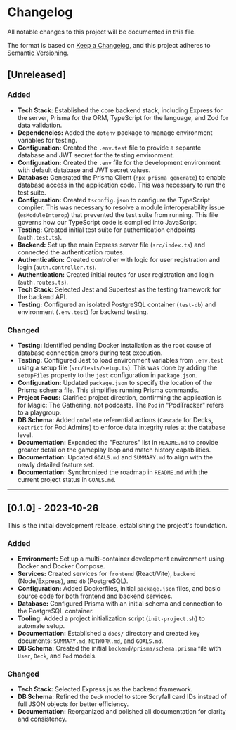 # Changelog

All notable changes to this project will be documented in this file.

The format is based on [Keep a Changelog](https://keepachangelog.com/en/1.0.0/),
and this project adheres to [Semantic Versioning](https://semver.org/spec/v2.0.0.html).

## [Unreleased]

### Added
- **Tech Stack:** Established the core backend stack, including Express for the server, Prisma for the ORM, TypeScript for the language, and Zod for data validation.
- **Dependencies:** Added the `dotenv` package to manage environment variables for testing.
- **Configuration:** Created the `.env.test` file to provide a separate database and JWT secret for the testing environment.
- **Configuration:** Created the `.env` file for the development environment with default database and JWT secret values.
- **Database:** Generated the Prisma Client (`npx prisma generate`) to enable database access in the application code. This was necessary to run the test suite.
- **Configuration:** Created `tsconfig.json` to configure the TypeScript compiler. This was necessary to resolve a module interoperability issue (`esModuleInterop`) that prevented the test suite from running. This file governs how our TypeScript code is compiled into JavaScript.
- **Testing:** Created initial test suite for authentication endpoints (`auth.test.ts`).
- **Backend:** Set up the main Express server file (`src/index.ts`) and connected the authentication routes.
- **Authentication:** Created controller with logic for user registration and login (`auth.controller.ts`).
- **Authentication:** Created initial routes for user registration and login (`auth.routes.ts`).
- **Tech Stack:** Selected Jest and Supertest as the testing framework for the backend API.
- **Testing:** Configured an isolated PostgreSQL container (`test-db`) and environment (`.env.test`) for backend testing.

### Changed
- **Testing:** Identified pending Docker installation as the root cause of database connection errors during test execution.
- **Testing:** Configured Jest to load environment variables from `.env.test` using a setup file (`src/tests/setup.ts`). This was done by adding the `setupFiles` property to the `jest` configuration in `package.json`.
- **Configuration:** Updated `package.json` to specify the location of the Prisma schema file. This simplifies running Prisma commands.
- **Project Focus:** Clarified project direction, confirming the application is for Magic: The Gathering, not podcasts. The `Pod` in "PodTracker" refers to a playgroup.
- **DB Schema:** Added `onDelete` referential actions (`Cascade` for Decks, `Restrict` for Pod Admins) to enforce data integrity rules at the database level.
- **Documentation:** Expanded the "Features" list in `README.md` to provide greater detail on the gameplay loop and match history capabilities.
- **Documentation:** Updated `GOALS.md` and `SUMMARY.md` to align with the newly detailed feature set.
- **Documentation:** Synchronized the roadmap in `README.md` with the current project status in `GOALS.md`.

---

## [0.1.0] - 2023-10-26

This is the initial development release, establishing the project's foundation.

### Added
- **Environment:** Set up a multi-container development environment using Docker and Docker Compose.
- **Services:** Created services for `frontend` (React/Vite), `backend` (Node/Express), and `db` (PostgreSQL).
- **Configuration:** Added Dockerfiles, initial `package.json` files, and basic source code for both frontend and backend services.
- **Database:** Configured Prisma with an initial schema and connection to the PostgreSQL container.
- **Tooling:** Added a project initialization script (`init-project.sh`) to automate setup.
- **Documentation:** Established a `docs/` directory and created key documents: `SUMMARY.md`, `NETWORK.md`, and `GOALS.md`.
- **DB Schema:** Created the initial `backend/prisma/schema.prisma` file with `User`, `Deck`, and `Pod` models.

### Changed
- **Tech Stack:** Selected Express.js as the backend framework.
- **DB Schema:** Refined the `Deck` model to store Scryfall card IDs instead of full JSON objects for better efficiency.
- **Documentation:** Reorganized and polished all documentation for clarity and consistency.
